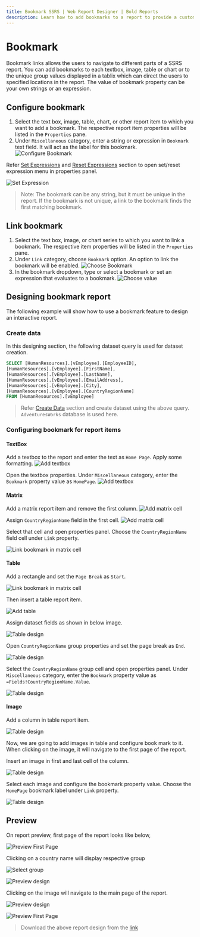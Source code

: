 ```yaml
---
title: Bookmark SSRS | Web Report Designer | Bold Reports
description: Learn how to add bookmarks to a report to provide a customized internal navigation links or to provide customized table of contents in Bold Reports Designer.
---
```


# Bookmark

Bookmark links allows the users to navigate to different parts of a SSRS report. You can add bookmarks to each textbox, image, table or chart or to the unique group values displayed in a tablix which can direct the users to specified locations in the report. The value of bookmark property can be your own strings or an expression.

## Configure bookmark

1. Select the text box, image, table, chart, or other report item to which you want to add a bookmark. The respective report item properties will be listed in the `Properties` pane.
2. Under `Miscellaneous` category, enter a string or expression in `Bookmark` text field. It will act as the label for this bookmark.
![Configure Bookmark](/static/assets/on-premise/images/report-designer/compose-report/book-mark/configure-bookmark.png)

Refer [Set Expressions](./../../compose-report/properties-panel/#set-expression) and [Reset Expressions](./../../compose-report/properties-panel/#reset-expression) section to open set/reset expression menu in properties panel.

![Set Expression](/static/assets/on-premise/images/report-designer/compose-report/book-mark/set-expression.png)

> Note: The bookmark can be any string, but it must be unique in the report. If the bookmark is not unique, a link to the bookmark finds the first matching bookmark.

## Link bookmark

1. Select the text box, image, or chart series to which you want to link a bookmark. The respective item properties will be listed in the `Properties` pane.
2. Under `Link` category, choose `Bookmark` option. An option to link the bookmark will be enabled.
![Choose Bookmark](/static/assets/on-premise/images/report-designer/compose-report/book-mark/choose-bookmark-option.png)
3. In the bookmark dropdown, type or select a bookmark or set an expression that evaluates to a bookmark.
![Choose value](/static/assets/on-premise/images/report-designer/compose-report/book-mark/choose-value.png)

## Designing bookmark report

The following example will show how to use a bookmark feature to design an interactive report.

### Create data

In this designing section, the following dataset query is used for dataset creation.

```sql
SELECT [HumanResources].[vEmployee].[EmployeeID],
[HumanResources].[vEmployee].[FirstName],
[HumanResources].[vEmployee].[LastName],
[HumanResources].[vEmployee].[EmailAddress],
[HumanResources].[vEmployee].[City],
[HumanResources].[vEmployee].[CountryRegionName]
FROM [HumanResources].[vEmployee]
```

> Refer [Create Data](./../../manage-data/dataset/create-an-embedded-dataset/#create-an-embedded-dataset) section and create dataset using the above query. `AdventuresWorks` database is used here.

### Configuring bookmark for report items

#### TextBox

Add a textbox to the report and enter the text as `Home Page`. Apply some formatting.
![Add textbox](/static/assets/on-premise/images/report-designer/compose-report/book-mark/add-textbox.png)

Open the textbox properties. Under `Miscellaneous` category, enter the `Bookmark` property value as `HomePage`.
![Add textbox](/static/assets/on-premise/images/report-designer/compose-report/book-mark/create-label-for-textbox.png)

#### Matrix

Add a matrix report item and remove the first column.
![Add matrix cell](/static/assets/on-premise/images/report-designer/compose-report/book-mark/matrix-cell.png)

Assign `CountryRegionName` field in the first cell.
![Add matrix cell](/static/assets/on-premise/images/report-designer/compose-report/book-mark/assign-data-field.png)

Select that cell and open properties panel. Choose the `CountryRegionName` field cell under `Link` property.

![Link bookmark in matrix cell](/static/assets/on-premise/images/report-designer/compose-report/book-mark/link-matrix-book-mark.png)

#### Table

Add a rectangle and set the `Page Break` as `Start`.

![Link bookmark in matrix cell](/static/assets/on-premise/images/report-designer/compose-report/book-mark/page-break-start.png)

Then insert a table report item.

![Add table](/static/assets/on-premise/images/report-designer/compose-report/book-mark/add-table.png)

Assign dataset fields as shown in below image.

![Table design](/static/assets/on-premise/images/report-designer/compose-report/book-mark/table-design.png)

Open `CountryRegionName` group properties and set the page break as `End`.

![Table design](/static/assets/on-premise/images/report-designer/compose-report/book-mark/group-page-break.png)

Select the `CountryRegionName` group cell and open properties panel. Under `Miscellaneous` category, enter the `Bookmark` property value as `=Fields!CountryRegionName.Value`.

![Table design](/static/assets/on-premise/images/report-designer/compose-report/book-mark/configure-bookmark-table.png)

#### Image

Add a column in table report item.

![Table design](/static/assets/on-premise/images/report-designer/compose-report/book-mark/add-column.png)

Now, we are going to add images in table and configure book mark to it. When clicking on the image, it will navigate to the first page of the report.

Insert an image in first and last cell of the column.

![Table design](/static/assets/on-premise/images/report-designer/compose-report/book-mark/add-image.png)

Select each image and configure the bookmark property value. Choose the `HomePage` bookmark label under `Link` property.

![Table design](/static/assets/on-premise/images/report-designer/compose-report/book-mark/configure-bookmark-for-image.png)

## Preview

On report preview, first page of the report looks like below,

![Preview First Page](/static/assets/on-premise/images/report-designer/compose-report/book-mark/first-page-preview.png)

Clicking on a country name will display respective group

![Select group](/static/assets/on-premise/images/report-designer/compose-report/book-mark/select-group.png)

![Preview design](/static/assets/on-premise/images/report-designer/compose-report/book-mark/group-details.png)

Clicking on the image will navigate to the main page of the report.

![Preview design](/static/assets/on-premise/images/report-designer/compose-report/book-mark/click-image.png)

![Preview First Page](/static/assets/on-premise/images/report-designer/compose-report/book-mark/first-page-preview.png)

> Download the above report design from the [link](https://github.com/boldreports/resources/tree/master/docs/report-designer/compose-report/bookmark.rdl)